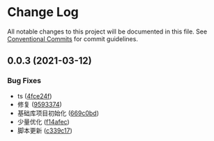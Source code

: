 # Change Log

All notable changes to this project will be documented in this file.
See [Conventional Commits](https://conventionalcommits.org) for commit guidelines.

## 0.0.3 (2021-03-12)


### Bug Fixes

* ts ([4fce24f](https://github.com/williampang2021/common-utils-lib/commit/4fce24fde26b974811160d901717b677e707f5cc))
* 修复 ([9593374](https://github.com/williampang2021/common-utils-lib/commit/9593374f45b406051ca034fb370d9c76fa1f08be))
* 基础库项目初始化 ([669c0bd](https://github.com/williampang2021/common-utils-lib/commit/669c0bdacf402a4f241bb3b6898bfd3ac2f40970))
* 少量优化 ([f14afec](https://github.com/williampang2021/common-utils-lib/commit/f14afecdd8300b5ce6bf37870cb78b427fadf03b))
* 脚本更新 ([c339c17](https://github.com/williampang2021/common-utils-lib/commit/c339c17380fa60bccea6939c0061b648e37e7687))
